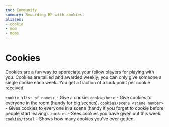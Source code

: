 ```yaml
---
toc: Community
summary: Rewarding RP with cookies.
aliases:
- cookie
- nom
- noms
---
```

# Cookies

Cookies are a fun way to appreciate your fellow players for playing with you.  Cookies are tallied and awarded weekly; you can only give someone a single cookie each week. You get a fraction of a luck point per cookie received.  

`cookie <list of names>` - Give a cookie.
`cookie/here` - Give cookies to everyone in the room (handy for big scenes).
`cookies/scene <scene number>` - Gives cookies to everyone in a scene (handy if you forget to cookie before people start leaving).
`cookies` - Sees cookies you have given out this week.
`cookies/total` - Shows how many cookies you've ever gotten.
